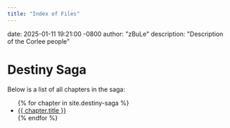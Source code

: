 ```yaml
---
title: "Index of Files"
---
```


date: 2025-01-11 19:21:00 -0800
author: "zBuLe"
description: "Description of the Corlee people"


# Destiny Saga

Below is a list of all chapters in the saga:

<ul>
  {% for chapter in site.destiny-saga %}
    <li>
      <a href="{{ chapter.url }}">{{ chapter.title }}</a>
    </li>
  {% endfor %}
</ul>
